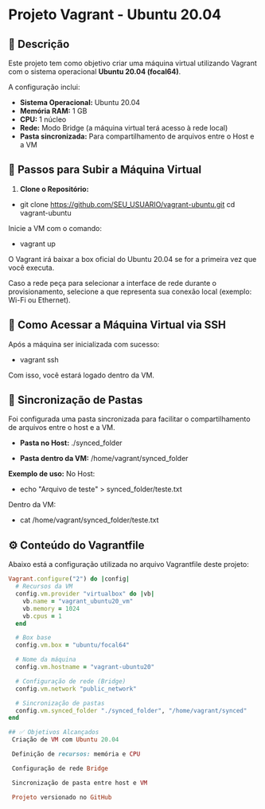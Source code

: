 # Projeto Vagrant - Ubuntu 20.04

## 📌 Descrição

Este projeto tem como objetivo criar uma máquina virtual utilizando Vagrant com o sistema operacional **Ubuntu 20.04 (focal64)**.

A configuração inclui:

- **Sistema Operacional:** Ubuntu 20.04
- **Memória RAM:** 1 GB
- **CPU:** 1 núcleo
- **Rede:** Modo Bridge (a máquina virtual terá acesso à rede local)
- **Pasta sincronizada:** Para compartilhamento de arquivos entre o Host e a VM


## 🚀 Passos para Subir a Máquina Virtual

1. **Clone o Repositório:**


- git clone https://github.com/SEU_USUARIO/vagrant-ubuntu.git
cd vagrant-ubuntu

Inicie a VM com o comando:

- vagrant up

O Vagrant irá baixar a box oficial do Ubuntu 20.04 se for a primeira vez que você executa.

Caso a rede peça para selecionar a interface de rede durante o provisionamento, selecione a que representa sua conexão local (exemplo: Wi-Fi ou Ethernet).

## 🔑 Como Acessar a Máquina Virtual via SSH
Após a máquina ser inicializada com sucesso:

- vagrant ssh

Com isso, você estará logado dentro da VM.

## 📂 Sincronização de Pastas
Foi configurada uma pasta sincronizada para facilitar o compartilhamento de arquivos entre o host e a VM.

- **Pasta no Host:** ./synced_folder

- **Pasta dentro da VM:** /home/vagrant/synced_folder

**Exemplo de uso:**
No Host:

- echo "Arquivo de teste" > synced_folder/teste.txt

Dentro da VM:

- cat /home/vagrant/synced_folder/teste.txt

## ⚙️ Conteúdo do Vagrantfile
Abaixo está a configuração utilizada no arquivo Vagrantfile deste projeto:

```ruby
Vagrant.configure("2") do |config|
  # Recursos da VM
  config.vm.provider "virtualbox" do |vb|
    vb.name = "vagrant_ubuntu20_vm"
    vb.memory = 1024
    vb.cpus = 1
  end

  # Box base
  config.vm.box = "ubuntu/focal64"

  # Nome da máquina
  config.vm.hostname = "vagrant-ubuntu20"

  # Configuração de rede (Bridge)
  config.vm.network "public_network"

  # Sincronização de pastas
  config.vm.synced_folder "./synced_folder", "/home/vagrant/synced"
end

## ✅ Objetivos Alcançados
 Criação de VM com Ubuntu 20.04

 Definição de recursos: memória e CPU

 Configuração de rede Bridge

 Sincronização de pasta entre host e VM

 Projeto versionado no GitHub